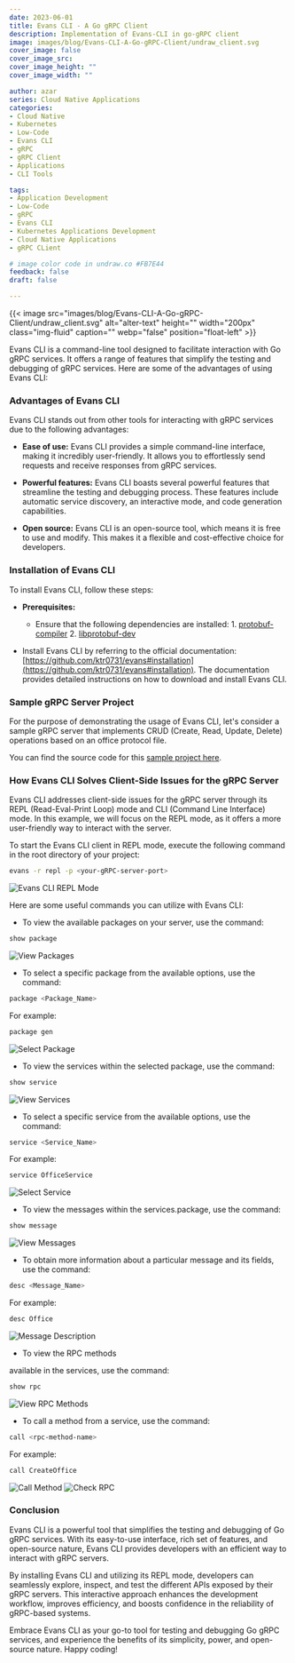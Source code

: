 ```yaml
---
date: 2023-06-01
title: Evans CLI - A Go gRPC Client
description: Implementation of Evans-CLI in go-gRPC client
image: images/blog/Evans-CLI-A-Go-gRPC-Client/undraw_client.svg
cover_image: false
cover_image_src: 
cover_image_height: ""
cover_image_width: ""

author: azar
series: Cloud Native Applications
categories:
- Cloud Native
- Kubernetes
- Low-Code
- Evans CLI
- gRPC
- gRPC Client
- Applications
- CLI Tools

tags:
- Application Development
- Low-Code
- gRPC
- Evans CLI
- Kubernetes Applications Development
- Cloud Native Applications
- gRPC CLient

# image color code in undraw.co #FB7E44
feedback: false
draft: false

---
```


{{< image src="images/blog/Evans-CLI-A-Go-gRPC-Client/undraw_client.svg" alt="alter-text" height="" width="200px" class="img-fluid" caption="" webp="false" position="float-left" >}}

Evans CLI is a command-line tool designed to facilitate interaction with Go gRPC services. It offers a range of features that simplify the testing and debugging of gRPC services. Here are some of the advantages of using Evans CLI:

### Advantages of Evans CLI

Evans CLI stands out from other tools for interacting with gRPC services due to the following advantages:

- **Ease of use:** Evans CLI provides a simple command-line interface, making it incredibly user-friendly. It allows you to effortlessly send requests and receive responses from gRPC services.

- **Powerful features:** Evans CLI boasts several powerful features that streamline the testing and debugging process. These features include automatic service discovery, an interactive mode, and code generation capabilities.

- **Open source:** Evans CLI is an open-source tool, which means it is free to use and modify. This makes it a flexible and cost-effective choice for developers.

### Installation of Evans CLI

To install Evans CLI, follow these steps:

- **Prerequisites:**
  - Ensure that the following dependencies are installed:
        1. [protobuf-compiler](https://grpc.io/docs/protoc-installation/)
        2. [libprotobuf-dev](https://howtoinstall.co/en/libprotobuf-dev)

- Install Evans CLI by referring to the official documentation: [https://github.com/ktr0731/evans#installation](https://github.com/ktr0731/evans#installation). The documentation provides detailed instructions on how to download and install Evans CLI.

### Sample gRPC Server Project

For the purpose of demonstrating the usage of Evans CLI, let's consider a sample gRPC server that implements CRUD (Create, Read, Update, Delete) operations based on an office protocol file.

You can find the source code for this [sample project here](https://github.com/intelops/evans-cli-grpc-in-go).

### How Evans CLI Solves Client-Side Issues for the gRPC Server

Evans CLI addresses client-side issues for the gRPC server through its REPL (Read-Eval-Print Loop) mode and CLI (Command Line Interface) mode. In this example, we will focus on the REPL mode, as it offers a more user-friendly way to interact with the server.

To start the Evans CLI client in REPL mode, execute the following command in the root directory of your project:

```bash
evans -r repl -p <your-gRPC-server-port>
```

![Evans CLI REPL Mode](./images/evans-cli-repl.gif)

Here are some useful commands you can utilize with Evans CLI:

- To view the available packages on your server, use the command:

```bash
show package
```

![View Packages](./images/see-packages.gif)

- To select a specific package from the available options, use the command:

```bash
package <Package_Name>
```

For example:

```bash
package gen
```

![Select Package](./images/select-package.gif)

- To view the services within the selected package, use the command:

```bash
show service
```

![View Services](./images/see-services.gif)

- To select a specific service from the available options, use the command:

```bash
service <Service_Name>
```

For example:

```bash
service OfficeService
```

![Select Service](./images/select-service.gif)

- To view the messages within the services.package, use the command:

```bash
show message
```

![View Messages](./images/see-messages.gif)

- To obtain more information about a particular message and its fields, use the command:

```bash
desc <Message_Name>
```

For example:

```bash
desc Office
```

![Message Description](./images/desc-msg.gif)

- To view the RPC methods

 available in the services, use the command:

```bash
show rpc
```

![View RPC Methods](./images/see-rpc.gif)

- To call a method from a service, use the command:

```bash
call <rpc-method-name>
```

For example:

```bash
call CreateOffice
```

![Call Method](./images/call-method.gif)
![Check RPC](./images/rpc-check.gif)

### Conclusion

Evans CLI is a powerful tool that simplifies the testing and debugging of Go gRPC services. With its easy-to-use interface, rich set of features, and open-source nature, Evans CLI provides developers with an efficient way to interact with gRPC servers.

By installing Evans CLI and utilizing its REPL mode, developers can seamlessly explore, inspect, and test the different APIs exposed by their gRPC servers. This interactive approach enhances the development workflow, improves efficiency, and boosts confidence in the reliability of gRPC-based systems.

Embrace Evans CLI as your go-to tool for testing and debugging Go gRPC services, and experience the benefits of its simplicity, power, and open-source nature. Happy coding!
